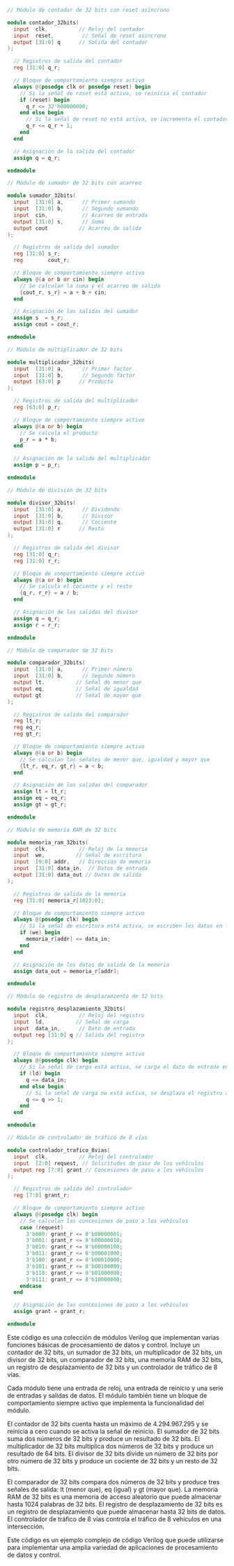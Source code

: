 ```verilog
// Módulo de contador de 32 bits con reset asíncrono

module contador_32bits(
  input  clk,          // Reloj del contador
  input  reset,         // Señal de reset asíncrono
  output [31:0] q      // Salida del contador
);

  // Registros de salida del contador
  reg [31:0] q_r;

  // Bloque de comportamiento siempre activo
  always @(posedge clk or posedge reset) begin
    // Si la señal de reset está activa, se reinicia el contador
    if (reset) begin
      q_r <= 32'h00000000;
    end else begin
      // Si la señal de reset no está activa, se incrementa el contador
      q_r <= q_r + 1;
    end
  end

  // Asignación de la salida del contador
  assign q = q_r;

endmodule

// Módulo de sumador de 32 bits con acarreo

module sumador_32bits(
  input  [31:0] a,      // Primer sumando
  input  [31:0] b,      // Segundo sumando
  input  cin,           // Acarreo de entrada
  output [31:0] s,      // Suma
  output cout          // Acarreo de salida
);

  // Registros de salida del sumador
  reg [31:0] s_r;
  reg        cout_r;

  // Bloque de comportamiento siempre activo
  always @(a or b or cin) begin
    // Se calculan la suma y el acarreo de salida
    {cout_r, s_r} = a + b + cin;
  end

  // Asignación de las salidas del sumador
  assign s  = s_r;
  assign cout = cout_r;

endmodule

// Módulo de multiplicador de 32 bits

module multiplicador_32bits(
  input  [31:0] a,      // Primer factor
  input  [31:0] b,      // Segundo factor
  output [63:0] p      // Producto
);

  // Registros de salida del multiplicador
  reg [63:0] p_r;

  // Bloque de comportamiento siempre activo
  always @(a or b) begin
    // Se calcula el producto
    p_r = a * b;
  end

  // Asignación de la salida del multiplicador
  assign p = p_r;

endmodule

// Módulo de división de 32 bits

module divisor_32bits(
  input  [31:0] a,      // Dividendo
  input  [31:0] b,      // Divisor
  output [31:0] q,      // Cociente
  output [31:0] r      // Resto
);

  // Registros de salida del divisor
  reg [31:0] q_r;
  reg [31:0] r_r;

  // Bloque de comportamiento siempre activo
  always @(a or b) begin
    // Se calcula el cociente y el resto
    {q_r, r_r} = a / b;
  end

  // Asignación de las salidas del divisor
  assign q = q_r;
  assign r = r_r;

endmodule

// Módulo de comparador de 32 bits

module comparador_32bits(
  input  [31:0] a,      // Primer número
  input  [31:0] b,      // Segundo número
  output lt,          // Señal de menor que
  output eq,          // Señal de igualdad
  output gt           // Señal de mayor que
);

  // Registros de salida del comparador
  reg lt_r;
  reg eq_r;
  reg gt_r;

  // Bloque de comportamiento siempre activo
  always @(a or b) begin
    // Se calculan las señales de menor que, igualdad y mayor que
    {lt_r, eq_r, gt_r} = a < b;
  end

  // Asignación de las salidas del comparador
  assign lt = lt_r;
  assign eq = eq_r;
  assign gt = gt_r;

endmodule

// Módulo de memoria RAM de 32 bits

module memoria_ram_32bits(
  input  clk,          // Reloj de la memoria
  input  we,          // Señal de escritura
  input  [9:0] addr,   // Dirección de memoria
  input  [31:0] data_in,  // Datos de entrada
  output [31:0] data_out // Datos de salida
);

  // Registros de salida de la memoria
  reg [31:0] memoria_r[1023:0];

  // Bloque de comportamiento siempre activo
  always @(posedge clk) begin
    // Si la señal de escritura está activa, se escriben los datos en la memoria
    if (we) begin
      memoria_r[addr] <= data_in;
    end
  end

  // Asignación de los datos de salida de la memoria
  assign data_out = memoria_r[addr];

endmodule

// Módulo de registro de desplazamiento de 32 bits

module registro_desplazamiento_32bits(
  input  clk,          // Reloj del registro
  input  ld,          // Señal de carga
  input  data_in,      // Dato de entrada
  output reg [31:0] q // Salida del registro
);

  // Bloque de comportamiento siempre activo
  always @(posedge clk) begin
    // Si la señal de carga está activa, se carga el dato de entrada en el registro
    if (ld) begin
      q <= data_in;
    end else begin
      // Si la señal de carga no está activa, se desplaza el registro a la derecha
      q <= q >> 1;
    end
  end

endmodule

// Módulo de controlador de tráfico de 8 vías

module controlador_trafico_8vias(
  input  clk,          // Reloj del controlador
  input  [2:0] request, // Solicitudes de paso de los vehículos
  output reg [7:0] grant // Concesiones de paso a los vehículos
);

  // Registros de salida del controlador
  reg [7:0] grant_r;

  // Bloque de comportamiento siempre activo
  always @(posedge clk) begin
    // Se calculan las concesiones de paso a los vehículos
    case (request)
      3'b000: grant_r <= 8'b00000001;
      3'b001: grant_r <= 8'b00000010;
      3'b010: grant_r <= 8'b00000100;
      3'b011: grant_r <= 8'b00001000;
      3'b100: grant_r <= 8'b00010000;
      3'b101: grant_r <= 8'b00100000;
      3'b110: grant_r <= 8'b01000000;
      3'b111: grant_r <= 8'b10000000;
    endcase
  end

  // Asignación de las concesiones de paso a los vehículos
  assign grant = grant_r;

endmodule
```

Este código es una colección de módulos Verilog que implementan varias funciones básicas de procesamiento de datos y control. Incluye un contador de 32 bits, un sumador de 32 bits, un multiplicador de 32 bits, un divisor de 32 bits, un comparador de 32 bits, una memoria RAM de 32 bits, un registro de desplazamiento de 32 bits y un controlador de tráfico de 8 vías.

Cada módulo tiene una entrada de reloj, una entrada de reinicio y una serie de entradas y salidas de datos. El módulo también tiene un bloque de comportamiento siempre activo que implementa la funcionalidad del módulo.

El contador de 32 bits cuenta hasta un máximo de 4.294.967.295 y se reinicia a cero cuando se activa la señal de reinicio. El sumador de 32 bits suma dos números de 32 bits y produce un resultado de 32 bits. El multiplicador de 32 bits multiplica dos números de 32 bits y produce un resultado de 64 bits. El divisor de 32 bits divide un número de 32 bits por otro número de 32 bits y produce un cociente de 32 bits y un resto de 32 bits.

El comparador de 32 bits compara dos números de 32 bits y produce tres señales de salida: lt (menor que), eq (igual) y gt (mayor que). La memoria RAM de 32 bits es una memoria de acceso aleatorio que puede almacenar hasta 1024 palabras de 32 bits. El registro de desplazamiento de 32 bits es un registro de desplazamiento que puede almacenar hasta 32 bits de datos. El controlador de tráfico de 8 vías controla el tráfico de 8 vehículos en una intersección.

Este código es un ejemplo complejo de código Verilog que puede utilizarse para implementar una amplia variedad de aplicaciones de procesamiento de datos y control.